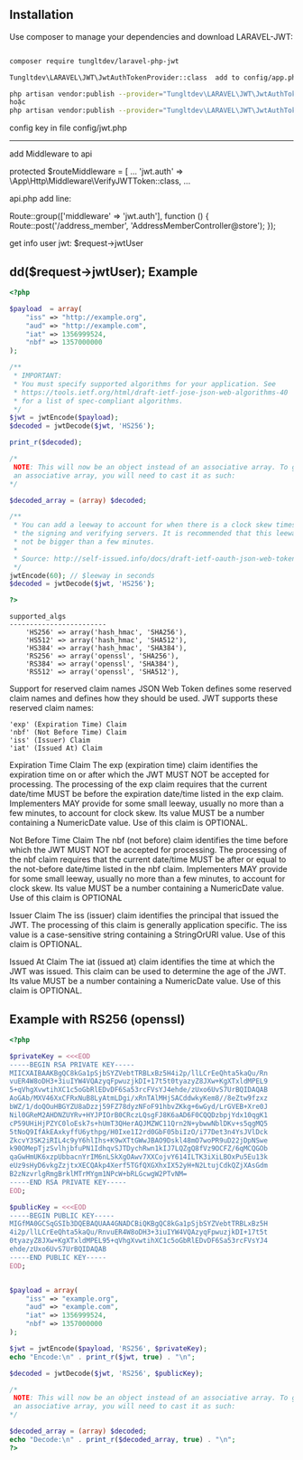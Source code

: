 Installation
------------

Use composer to manage your dependencies and download LARAVEL-JWT:

```bash

composer require tungltdev/laravel-php-jwt

Tungltdev\LARAVEL\JWT\JwtAuthTokenProvider::class  add to config/app.php

php artisan vendor:publish --provider="Tungltdev\LARAVEL\JWT\JwtAuthTokenProvider"
hoặc
php artisan vendor:publish --provider="Tungltdev\LARAVEL\JWT\JwtAuthTokenProvider" --force

```
config key in file config/jwt.php

---------------------------
add Middleware to api

protected $routeMiddleware = [
        ...
        'jwt.auth' => \App\Http\Middleware\VerifyJWTToken::class,
        ...



api.php add line:

Route::group(['middleware' => 'jwt.auth'], function () {
    Route::post('/address_member', 'AddressMemberController@store');
});


get info user jwt: 
$request->jwtUser 


dd($request->jwtUser);
Example
-------
```php
<?php

$payload  = array(
    "iss" => "http://example.org",
    "aud" => "http://example.com",
    "iat" => 1356999524,
    "nbf" => 1357000000
);

/**
 * IMPORTANT:
 * You must specify supported algorithms for your application. See
 * https://tools.ietf.org/html/draft-ietf-jose-json-web-algorithms-40
 * for a list of spec-compliant algorithms.
 */
$jwt = jwtEncode($payload); 
$decoded = jwtDecode($jwt, 'HS256');

print_r($decoded);

/*
 NOTE: This will now be an object instead of an associative array. To get
 an associative array, you will need to cast it as such:
*/

$decoded_array = (array) $decoded;

/**
 * You can add a leeway to account for when there is a clock skew times between
 * the signing and verifying servers. It is recommended that this leeway should
 * not be bigger than a few minutes.
 *
 * Source: http://self-issued.info/docs/draft-ietf-oauth-json-web-token.html#nbfDef
 */
jwtEncode(60); // $leeway in seconds
$decoded = jwtDecode($jwt, 'HS256');

?>
```
```
supported_algs
------------------------
    'HS256' => array('hash_hmac', 'SHA256'),
    'HS512' => array('hash_hmac', 'SHA512'),
    'HS384' => array('hash_hmac', 'SHA384'),
    'RS256' => array('openssl', 'SHA256'),
    'RS384' => array('openssl', 'SHA384'),
    'RS512' => array('openssl', 'SHA512'),
```

Support for reserved claim names
JSON Web Token defines some reserved claim names and defines how they should be used. JWT supports these reserved claim names:

    'exp' (Expiration Time) Claim
    'nbf' (Not Before Time) Claim
    'iss' (Issuer) Claim
    'iat' (Issued At) Claim

Expiration Time Claim
The exp (expiration time) claim identifies the expiration time on or after which the JWT MUST NOT be accepted for processing. The processing of the exp claim requires that the current date/time MUST be before the expiration date/time listed in the exp claim. Implementers MAY provide for some small leeway, usually no more than a few minutes, to account for clock skew. Its value MUST be a number containing a NumericDate value. Use of this claim is OPTIONAL.
    
Not Before Time Claim
The nbf (not before) claim identifies the time before which the JWT MUST NOT be accepted for processing. The processing of the nbf claim requires that the current date/time MUST be after or equal to the not-before date/time listed in the nbf claim. Implementers MAY provide for some small leeway, usually no more than a few minutes, to account for clock skew. Its value MUST be a number containing a NumericDate value. Use of this claim is OPTIONAL

Issuer Claim
The iss (issuer) claim identifies the principal that issued the JWT. The processing of this claim is generally application specific. The iss value is a case-sensitive string containing a StringOrURI value. Use of this claim is OPTIONAL.

Issued At Claim
The iat (issued at) claim identifies the time at which the JWT was issued. This claim can be used to determine the age of the JWT. Its value MUST be a number containing a NumericDate value. Use of this claim is OPTIONAL.


Example with RS256 (openssl)
----------------------------
```php
<?php

$privateKey = <<<EOD
-----BEGIN RSA PRIVATE KEY-----
MIICXAIBAAKBgQC8kGa1pSjbSYZVebtTRBLxBz5H4i2p/llLCrEeQhta5kaQu/Rn
vuER4W8oDH3+3iuIYW4VQAzyqFpwuzjkDI+17t5t0tyazyZ8JXw+KgXTxldMPEL9
5+qVhgXvwtihXC1c5oGbRlEDvDF6Sa53rcFVsYJ4ehde/zUxo6UvS7UrBQIDAQAB
AoGAb/MXV46XxCFRxNuB8LyAtmLDgi/xRnTAlMHjSACddwkyKem8//8eZtw9fzxz
bWZ/1/doQOuHBGYZU8aDzzj59FZ78dyzNFoF91hbvZKkg+6wGyd/LrGVEB+Xre0J
Nil0GReM2AHDNZUYRv+HYJPIOrB0CRczLQsgFJ8K6aAD6F0CQQDzbpjYdx10qgK1
cP59UHiHjPZYC0loEsk7s+hUmT3QHerAQJMZWC11Qrn2N+ybwwNblDKv+s5qgMQ5
5tNoQ9IfAkEAxkyffU6ythpg/H0Ixe1I2rd0GbF05biIzO/i77Det3n4YsJVlDck
ZkcvY3SK2iRIL4c9yY6hlIhs+K9wXTtGWwJBAO9Dskl48mO7woPR9uD22jDpNSwe
k90OMepTjzSvlhjbfuPN1IdhqvSJTDychRwn1kIJ7LQZgQ8fVz9OCFZ/6qMCQGOb
qaGwHmUK6xzpUbbacnYrIM6nLSkXgOAwv7XXCojvY614ILTK3iXiLBOxPu5Eu13k
eUz9sHyD6vkgZzjtxXECQAkp4Xerf5TGfQXGXhxIX52yH+N2LtujCdkQZjXAsGdm
B2zNzvrlgRmgBrklMTrMYgm1NPcW+bRLGcwgW2PTvNM=
-----END RSA PRIVATE KEY-----
EOD;

$publicKey = <<<EOD
-----BEGIN PUBLIC KEY-----
MIGfMA0GCSqGSIb3DQEBAQUAA4GNADCBiQKBgQC8kGa1pSjbSYZVebtTRBLxBz5H
4i2p/llLCrEeQhta5kaQu/RnvuER4W8oDH3+3iuIYW4VQAzyqFpwuzjkDI+17t5t
0tyazyZ8JXw+KgXTxldMPEL95+qVhgXvwtihXC1c5oGbRlEDvDF6Sa53rcFVsYJ4
ehde/zUxo6UvS7UrBQIDAQAB
-----END PUBLIC KEY-----
EOD;


$payload = array(
    "iss" => "example.org",
    "aud" => "example.com",
    "iat" => 1356999524,
    "nbf" => 1357000000
);

$jwt = jwtEncode($payload, 'RS256', $privateKey);
echo "Encode:\n" . print_r($jwt, true) . "\n";

$decoded = jwtDecode($jwt, 'RS256', $publicKey);

/*
 NOTE: This will now be an object instead of an associative array. To get
 an associative array, you will need to cast it as such:
*/

$decoded_array = (array) $decoded;
echo "Decode:\n" . print_r($decoded_array, true) . "\n";
?>
```
